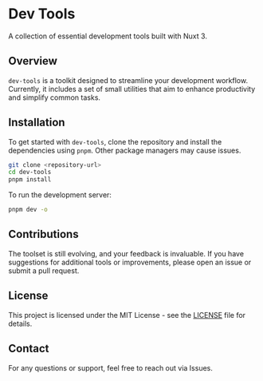 # Dev Tools

A collection of essential development tools built with Nuxt 3.

## Overview

`dev-tools` is a toolkit designed to streamline your development workflow. Currently, it includes a set of small utilities that aim to enhance productivity and simplify common tasks.

## Installation

To get started with `dev-tools`, clone the repository and install the dependencies using `pnpm`. Other package managers may cause issues.

```bash
git clone <repository-url>
cd dev-tools
pnpm install
```

To run the development server:

```bash
pnpm dev -o
```

## Contributions

The toolset is still evolving, and your feedback is invaluable. If you have suggestions for additional tools or improvements, please open an issue or submit a pull request.

## License

This project is licensed under the MIT License - see the [LICENSE](./LICENSE) file for details.

## Contact

For any questions or support, feel free to reach out via Issues.
